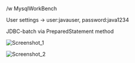 /w MysqlWorkBench 

User settings -> user:javauser, password:java1234

JDBC-batch via PreparedStatement method

![Screenshot_1](https://user-images.githubusercontent.com/70575515/197750223-1c394591-665f-4314-bdd1-7db5d17d19d8.png)

![Screenshot_2](https://user-images.githubusercontent.com/70575515/197750229-37de5467-2e30-4416-8a69-a5658eb4484d.png)
